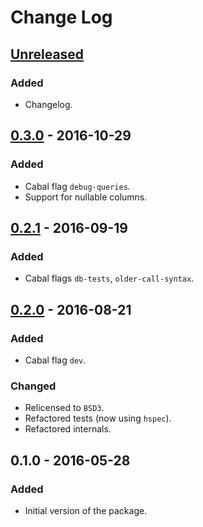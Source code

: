 # Change Log

## [Unreleased]
### Added
- Changelog.

## [0.3.0] - 2016-10-29
### Added
- Cabal flag `debug-queries`.
- Support for nullable columns.

## [0.2.1] - 2016-09-19
### Added
- Cabal flags `db-tests`, `older-call-syntax`.

## [0.2.0] - 2016-08-21
### Added
- Cabal flag `dev`.
### Changed
- Relicensed to `BSD3`.
- Refactored tests (now using `hspec`).
- Refactored internals.

## 0.1.0 - 2016-05-28
### Added
- Initial version of the package.

[Unreleased]: ../../compare/v0.3.0...HEAD
[0.3.0]: ../../compare/v0.2.1...v0.3.0
[0.2.1]: ../../compare/v0.2.0...v0.2.1
[0.2.0]: ../../compare/v0.1.0...v0.2.0

